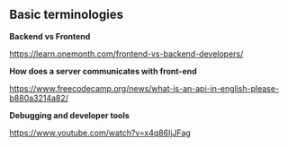 ## Basic terminologies

**Backend vs Frontend**

https://learn.onemonth.com/frontend-vs-backend-developers/

**How does a server communicates with front-end**

https://www.freecodecamp.org/news/what-is-an-api-in-english-please-b880a3214a82/

**Debugging and developer tools**

https://www.youtube.com/watch?v=x4q86IjJFag
